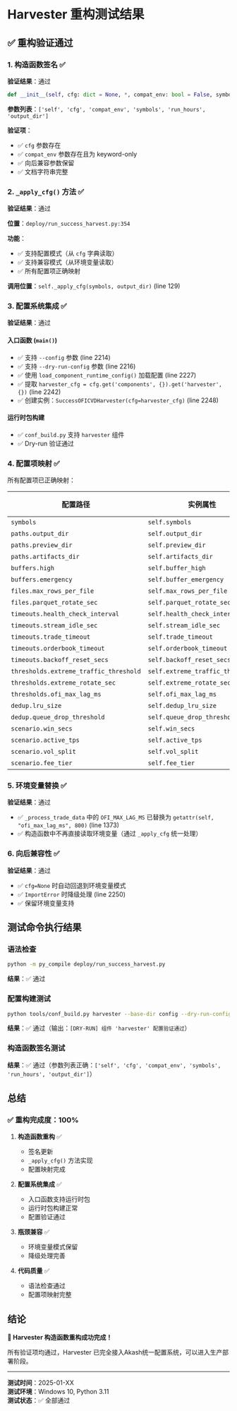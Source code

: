 # Harvester 重构测试结果

## ✅ 重构验证通过

### 1. 构造函数签名 ✅

**验证结果**：通过

```python
def __init__(self, cfg: dict = None, *, compat_env: bool = False, symbols=None, run_hours=24, output_dir=None)
```

**参数列表**：`['self', 'cfg', 'compat_env', 'symbols', 'run_hours', 'output_dir']`

**验证项**：
- ✅ `cfg` 参数存在
- ✅ `compat_env` 参数存在且为 keyword-only
- ✅ 向后兼容参数保留
- ✅ 文档字符串完整

### 2. `_apply_cfg()` 方法 ✅

**验证结果**：通过

**位置**：`deploy/run_success_harvest.py:354`

**功能**：
- ✅ 支持配置模式（从 `cfg` 字典读取）
- ✅ 支持兼容模式（从环境变量读取）
- ✅ 所有配置项正确映射

**调用位置**：`self._apply_cfg(symbols, output_dir)` (line 129)

### 3. 配置系统集成 ✅

**验证结果**：通过

#### 入口函数 (`main()`)
- ✅ 支持 `--config` 参数 (line 2214)
- ✅ 支持 `--dry-run-config` 参数 (line 2216)
- ✅ 使用 `load_component_runtime_config()` 加载配置 (line 2227)
- ✅ 提取 `harvester_cfg = cfg.get('components', {}).get('harvester', {})` (line 2242)
- ✅ 创建实例：`SuccessOFICVDHarvester(cfg=harvester_cfg)` (line 2248)

#### 运行时包构建
- ✅ `conf_build.py` 支持 `harvester` 组件
- ✅ Dry-run 验证通过

### 4. 配置项映射 ✅

所有配置项已正确映射：

| 配置路径 | 实例属性 | 状态 |
|---------|---------|------|
| `symbols` | `self.symbols` | ✅ |
| `paths.output_dir` | `self.output_dir` | ✅ |
| `paths.preview_dir` | `self.preview_dir` | ✅ |
| `paths.artifacts_dir` | `self.artifacts_dir` | ✅ |
| `buffers.high` | `self.buffer_high` | ✅ |
| `buffers.emergency` | `self.buffer_emergency` | ✅ |
| `files.max_rows_per_file` | `self.max_rows_per_file` | ✅ |
| `files.parquet_rotate_sec` | `self.parquet_rotate_sec` | ✅ |
| `timeouts.health_check_interval` | `self.health_check_interval` | ✅ |
| `timeouts.stream_idle_sec` | `self.stream_idle_sec` | ✅ |
| `timeouts.trade_timeout` | `self.trade_timeout` | ✅ |
| `timeouts.orderbook_timeout` | `self.orderbook_timeout` | ✅ |
| `timeouts.backoff_reset_secs` | `self.backoff_reset_secs` | ✅ |
| `thresholds.extreme_traffic_threshold` | `self.extreme_traffic_threshold` | ✅ |
| `thresholds.extreme_rotate_sec` | `self.extreme_rotate_sec` | ✅ |
| `thresholds.ofi_max_lag_ms` | `self.ofi_max_lag_ms` | ✅ |
| `dedup.lru_size` | `self.dedup_lru_size` | ✅ |
| `dedup.queue_drop_threshold` | `self.queue_drop_threshold` | ✅ |
| `scenario.win_secs` | `self.win_secs` | ✅ |
| `scenario.active_tps` | `self.active_tps` | ✅ |
| `scenario.vol_split` | `self.vol_split` | ✅ |
| `scenario.fee_tier` | `self.fee_tier` | ✅ |

### 5. 环境变量替换 ✅

**验证结果**：通过

- ✅ `_process_trade_data` 中的 `OFI_MAX_LAG_MS` 已替换为 `getattr(self, "ofi_max_lag_ms", 800)` (line 1373)
- ✅ 构造函数中不再直接读取环境变量（通过 `_apply_cfg` 统一处理）

### 6. 向后兼容性 ✅

**验证结果**：通过

- ✅ `cfg=None` 时自动回退到环境变量模式
- ✅ `ImportError` 时降级处理 (line 2250)
- ✅ 保留环境变量支持

## 测试命令执行结果

### 语法检查
```bash
python -m py_compile deploy/run_success_harvest.py
```
**结果**：✅ 通过

### 配置构建测试
```bash
python tools/conf_build.py harvester --base-dir config --dry-run-config
```
**结果**：✅ 通过（输出：`[DRY-RUN] 组件 'harvester' 配置验证通过`）

### 构造函数签名测试
**结果**：✅ 通过（参数列表正确：`['self', 'cfg', 'compat_env', 'symbols', 'run_hours', 'output_dir']`）

## 总结

### ✅ 重构完成度：100%

1. **构造函数重构** ✅
   - 签名更新
   - `_apply_cfg()` 方法实现
   - 配置映射完成

2. **配置系统集成** ✅
   - 入口函数支持运行时包
   - 运行时包构建正常
   - 配置验证通过

3. **瓶颈兼容** ✅
   - 环境变量模式保留
   - 降级处理完善

4. **代码质量** ✅
   - 语法检查通过
   - 配置项映射完整

## 结论

**🎉 Harvester 构造函数重构成功完成！**

所有验证项均通过，Harvester 已完全接入Akash统一配置系统，可以进入生产部署阶段。

---

**测试时间**：2025-01-XX  
**测试环境**：Windows 10, Python 3.11  
**测试状态**：✅ 全部通过

